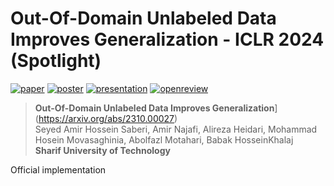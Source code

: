 # Out-Of-Domain Unlabeled Data Improves Generalization - ICLR 2024 (Spotlight)

[![paper](https://img.shields.io/badge/arXiv-Paper-<COLOR>.svg)](https://arxiv.org/abs/2310.00027)
[![poster](https://img.shields.io/badge/Poster-PDF-87CEEB)](https://iclr.cc/media/PosterPDFs/ICLR%202024/19202.png?t=1712876187.1666338)
[![presentation](https://img.shields.io/badge/Presentation-ICLR%202024-FFA500)](https://iclr.cc/virtual/2024/poster/19202)
[![openreview](https://img.shields.io/badge/OpenReview-Discussion-B762C1)](https://openreview.net/forum?id=Bo6GpQ3B9a)

> **Out-Of-Domain Unlabeled Data Improves Generalization**](https://arxiv.org/abs/2310.00027) <br>
> Seyed Amir Hossein Saberi, Amir Najafi, Alireza Heidari, Mohammad Hosein Movasaghinia, Abolfazl Motahari, Babak HosseinKhalaj
<br>**Sharif University of Technology**<br>

Official implementation
